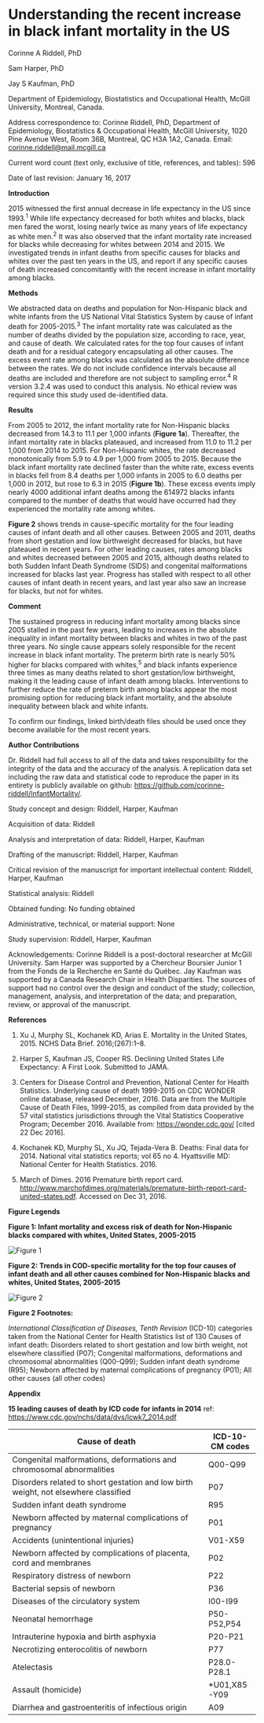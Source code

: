 Understanding the recent increase in black infant mortality in the US
================

Corinne A Riddell, PhD

Sam Harper, PhD

Jay S Kaufman, PhD

Department of Epidemiology, Biostatistics and Occupational Health, McGill University, Montreal, Canada.

Address correspondence to: Corinne Riddell, PhD, Department of Epidemiology, Biostatistics & Occupational Health, McGill University, 1020 Pine Avenue West, Room 36B, Montreal, QC H3A 1A2, Canada. Email: <corinne.riddell@mail.mcgill.ca>

Current word count (text only, exclusive of title, references, and tables): 596

Date of last revision: January 16, 2017

**Introduction**

2015 witnessed the first annual decrease in life expectancy in the US since 1993.<sup>1</sup> While life expectancy decreased for both whites and blacks, black men fared the worst, losing nearly twice as many years of life expectancy as white men.<sup>2</sup> It was also observed that the infant mortality rate increased for blacks while decreasing for whites between 2014 and 2015. We investigated trends in infant deaths from specific causes for blacks and whites over the past ten years in the US, and report if any specific causes of death increased concomitantly with the recent increase in infant mortality among blacks.

**Methods**

We abstracted data on deaths and population for Non-Hispanic black and white infants from the US National Vital Statistics System by cause of infant death for 2005-2015.<sup>3</sup> The infant mortality rate was calculated as the number of deaths divided by the population size, according to race, year, and cause of death. We calculated rates for the top four causes of infant death and for a residual category encapsulating all other causes. The excess event rate among blacks was calculated as the absolute difference between the rates. We do not include confidence intervals because all deaths are included and therefore are not subject to sampling error.<sup>4</sup> R version 3.2.4 was used to conduct this analysis. No ethical review was required since this study used de-identified data.

**Results**

From 2005 to 2012, the infant mortality rate for Non-Hispanic blacks decreased from 14.3 to 11.1 per 1,000 infants (**Figure 1a**). Thereafter, the infant mortality rate in blacks plateaued, and increased from 11.0 to 11.2 per 1,000 from 2014 to 2015. For Non-Hispanic whites, the rate decreased monotonically from 5.9 to 4.9 per 1,000 from 2005 to 2015. Because the black infant mortality rate declined faster than the white rate, excess events in blacks fell from 8.4 deaths per 1,000 infants in 2005 to 6.0 deaths per 1,000 in 2012, but rose to 6.3 in 2015 (**Figure 1b**). These excess events imply nearly 4000 additional infant deaths among the 614972 blacks infants compared to the number of deaths that would have occurred had they experienced the mortality rate among whites.

**Figure 2** shows trends in cause-specific mortality for the four leading causes of infant death and all other causes. Between 2005 and 2011, deaths from short gestation and low birthweight decreased for blacks, but have plateaued in recent years. For other leading causes, rates among blacks and whites decreased between 2005 and 2015, although deaths related to both Sudden Infant Death Syndrome (SIDS) and congenital malformations increased for blacks last year. Progress has stalled with respect to all other causes of infant death in recent years, and last year also saw an increase for blacks, but not for whites.

**Comment**

The sustained progress in reducing infant mortality among blacks since 2005 stalled in the past few years, leading to increases in the absolute inequality in infant mortality between blacks and whites in two of the past three years. No single cause appears solely responsible for the recent increase in black infant mortality. The preterm birth rate is nearly 50% higher for blacks compared with whites,<sup>5</sup> and black infants experience three times as many deaths related to short gestation/low birthweight, making it the leading cause of infant death among blacks. Interventions to further reduce the rate of preterm birth among blacks appear the most promising option for reducing black infant mortality, and the absolute inequality between black and white infants.

To confirm our findings, linked birth/death files should be used once they become available for the most recent years.

**Author Contributions**

Dr. Riddell had full access to all of the data and takes responsibility for the integrity of the data and the accuracy of the analysis. A replication data set including the raw data and statistical code to reproduce the paper in its entirety is publicly available on github: <https://github.com/corinne-riddell/InfantMortality/>.

Study concept and design: Riddell, Harper, Kaufman

Acquisition of data: Riddell

Analysis and interpretation of data: Riddell, Harper, Kaufman

Drafting of the manuscript: Riddell, Harper, Kaufman

Critical revision of the manuscript for important intellectual content: Riddell, Harper, Kaufman

Statistical analysis: Riddell

Obtained funding: No funding obtained

Administrative, technical, or material support: None

Study supervision: Riddell, Harper, Kaufman

Acknowledgements: Corinne Riddell is a post-doctoral researcher at McGill University. Sam Harper was supported by a Chercheur Boursier Junior 1 from the Fonds de la Recherche en Santé du Québec. Jay Kaufman was supported by a Canada Research Chair in Health Disparities. The sources of support had no control over the design and conduct of the study; collection, management, analysis, and interpretation of the data; and preparation, review, or approval of the manuscript.

**References**

1.  Xu J, Murphy SL, Kochanek KD, Arias E. Mortality in the United States, 2015. NCHS Data Brief. 2016;(267):1–8.

2.  Harper S, Kaufman JS, Cooper RS. Declining United States Life Expectancy: A First Look. Submitted to JAMA.

3.  Centers for Disease Control and Prevention, National Center for Health Statistics. Underlying cause of death 1999-2015 on CDC WONDER online database, released December, 2016. Data are from the Multiple Cause of Death Files, 1999-2015, as compiled from data provided by the 57 vital statistics jurisdictions through the Vital Statistics Cooperative Program; December 2016. Available from: <https://wonder.cdc.gov/> \[cited 22 Dec 2016\].

4.  Kochanek KD, Murphy SL, Xu JQ, Tejada-Vera B. Deaths: Final data for 2014. National vital statistics reports; vol 65 no 4. Hyattsville MD: National Center for Health Statistics. 2016.

5.  March of Dimes. 2016 Premature birth report card. <http://www.marchofdimes.org/materials/premature-birth-report-card-united-states.pdf>. Accessed on Dec 31, 2016.

**Figure Legends**

**Figure 1: Infant mortality and excess risk of death for Non-Hispanic blacks compared with whites, United States, 2005-2015**

![Figure 1](https://github.com/corinne-riddell/InfantMortality/master/Code/Examine_TrendsExamine_Trends_files/Figure1.tiff?raw=TRUE)

**Figure 2: Trends in COD-specific mortality for the top four causes of infant death and all other causes combined for Non-Hispanic blacks and whites, United States, 2005-2015**

![Figure 2](https://github.com/corinne-riddell/InfantMortality/master/Code/Examine_Trends_files/Figure2.tiff?raw=TRUE)

**Figure 2 Footnotes:**

*International Classification of Diseases, Tenth Revision* (ICD-10) categories taken from the National Center for Health Statistics list of 130 Causes of infant death: Disorders related to short gestation and low birth weight, not elsewhere classified (P07); Congenital malformations, deformations and chromosomal abnormalities (Q00-Q99); Sudden infant death syndrome (R95); Newborn affected by maternal complications of pregnancy (P01); All other causes (all other codes)

**Appendix**

**15 leading causes of death by ICD code for infants in 2014** ref: <https://www.cdc.gov/nchs/data/dvs/lcwk7_2014.pdf>

<table>
<colgroup>
<col width="79%" />
<col width="20%" />
</colgroup>
<thead>
<tr class="header">
<th>Cause of death</th>
<th>ICD-10-CM codes</th>
</tr>
</thead>
<tbody>
<tr class="odd">
<td>Congenital malformations, deformations and chromosomal abnormalities</td>
<td>Q00-Q99</td>
</tr>
<tr class="even">
<td>Disorders related to short gestation and low birth weight, not elsewhere classified</td>
<td>P07</td>
</tr>
<tr class="odd">
<td>Sudden infant death syndrome</td>
<td>R95</td>
</tr>
<tr class="even">
<td>Newborn affected by maternal complications of pregnancy</td>
<td>P01</td>
</tr>
<tr class="odd">
<td>Accidents (unintentional injuries)</td>
<td>V01-X59</td>
</tr>
<tr class="even">
<td>Newborn affected by complications of placenta, cord and membranes</td>
<td>P02</td>
</tr>
<tr class="odd">
<td>Respiratory distress of newborn</td>
<td>P22</td>
</tr>
<tr class="even">
<td>Bacterial sepsis of newborn</td>
<td>P36</td>
</tr>
<tr class="odd">
<td>Diseases of the circulatory system</td>
<td>I00-I99</td>
</tr>
<tr class="even">
<td>Neonatal hemorrhage</td>
<td>P50-P52,P54</td>
</tr>
<tr class="odd">
<td>Intrauterine hypoxia and birth asphyxia</td>
<td>P20-P21</td>
</tr>
<tr class="even">
<td>Necrotizing enterocolitis of newborn</td>
<td>P77</td>
</tr>
<tr class="odd">
<td>Atelectasis</td>
<td>P28.0-P28.1</td>
</tr>
<tr class="even">
<td>Assault (homicide)</td>
<td>*U01,X85-Y09</td>
</tr>
<tr class="odd">
<td>Diarrhea and gastroenteritis of infectious origin</td>
<td>A09</td>
</tr>
</tbody>
</table>
